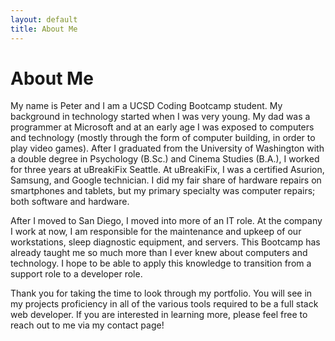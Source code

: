 ```yaml
---
layout: default
title: About Me
---
```


# About Me

My name is Peter and I am a UCSD Coding Bootcamp student. My background in technology started when I was very young. My dad was a programmer at Microsoft and at an early age I was exposed to computers and technology (mostly through the form of computer building, in order to play video games). After I graduated from the University of Washington with a double degree in Psychology (B.Sc.) and Cinema Studies (B.A.), I worked for three years at uBreakiFix Seattle. At uBreakiFix, I was a certified Asurion, Samsung, and Google technician. I did my fair share of hardware repairs on smartphones and tablets, but my primary specialty was computer repairs; both software and hardware.

After I moved to San Diego, I moved into more of an IT role. At the company I work at now, I am responsible for the maintenance and upkeep of our workstations, sleep diagnostic equipment, and servers. This Bootcamp has already taught me so much more than I ever knew about computers and technology. I hope to be able to apply this knowledge to transition from a support role to a developer role.

Thank you for taking the time to look through my portfolio. You will see in my projects proficiency in all of the various tools required to be a full stack web developer. If you are interested in learning more, please feel free to reach out to me via my contact page!